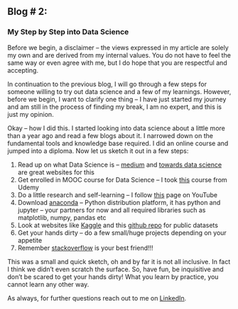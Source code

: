 ## Blog # 2:
### My Step by Step into Data Science

Before we begin, a disclaimer – the views expressed in my article are solely my own and are derived from my internal values. You do not have to feel the same way or even agree with me, but I do hope that you are respectful and accepting.

In continuation to the previous blog, I will go through a few steps for someone willing to try out data science and a few of my learnings. However, before we begin, I want to clarify one thing – I have just started my journey and am still in the process of finding my break, I am no expert, and this is just my opinion.

Okay – how I did this. I started looking into data science about a little more than a year ago and read a few blogs about it. I narrowed down on the fundamental tools and knowledge base required. I did an online course and jumped into a diploma. Now let us sketch it out in a few steps:

1.	Read up on what Data Science is – [medium](https://medium.com/) and [towards data science](https://towardsdatascience.com/) are great websites for this 
2.	Get enrolled in MOOC course for Data Science – I took [this](https://www.udemy.com/course/the-data-science-course-complete-data-science-bootcamp/) course from Udemy
3.	Do a little research and self-learning – I follow [this](https://www.youtube.com/channel/UCiT9RITQ9PW6BhXK0y2jaeg) page on YouTube
4.	Download [anaconda](https://www.anaconda.com/products/individual) – Python distribution platform, it has python and jupyter – your partners for now and all required libraries such as matplotlib, numpy, pandas etc
5.	Look at websites like [Kaggle](https://www.kaggle.com/) and this [github repo](https://github.com/awesomedata/awesome-public-datasets?source=post_page-----bb6d0dc3378b----------------------) for public datasets
6.	Get your hands dirty – do a few small/huge projects depending on your appetite
7.	Remember [stackoverflow](https://stackoverflow.com/) is your best friend!!!

This was a small and quick sketch, oh and by far it is not all inclusive. In fact I think we didn’t even scratch the surface. So, have fun, be inquisitive and don’t be scared to get your hands dirty! What you learn by practice, you cannot learn any other way. 

As always, for further questions reach out to me on [LinkedIn](http://www.linkedin.com/in/madihamufti).
 
